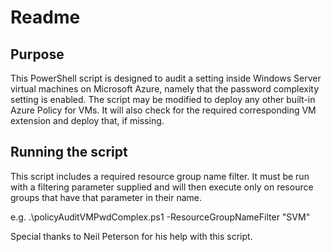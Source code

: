 # Readme

## Purpose
This PowerShell script is designed to audit a setting inside Windows Server virtual machines on Microsoft Azure, namely that the password complexity setting is enabled. The script may be modified to deploy any other built-in Azure Policy for VMs.
It will also check for the required corresponding VM extension and deploy that, if missing.

## Running the script
This script includes a required resource group name filter. It must be run with a filtering parameter supplied and will then execute only on resource groups that have that parameter in their name.

e.g. .\policyAuditVMPwdComplex.ps1 -ResourceGroupNameFilter "SVM"

Special thanks to Neil Peterson for his help with this script.
